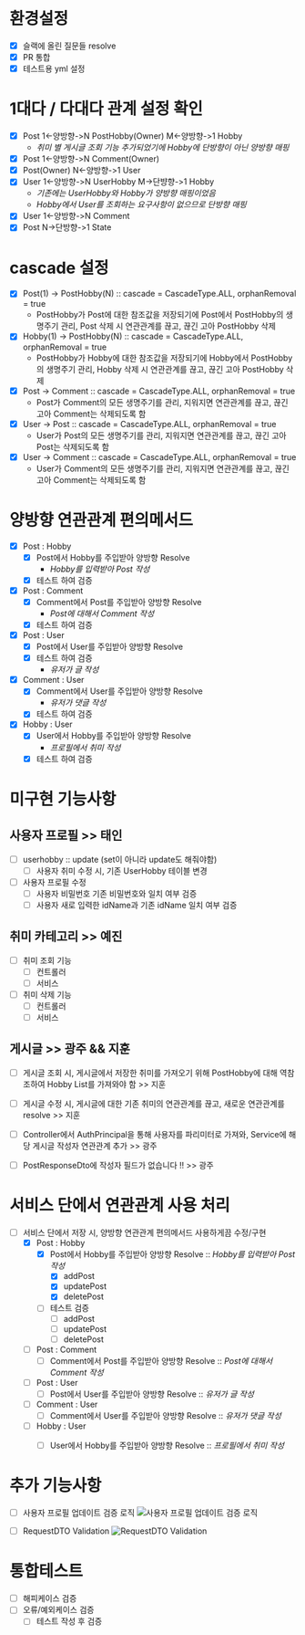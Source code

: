 # 환경설정
- [x] 슬랙에 올린 질문들 resolve
- [x] PR 통합
- [x] 테스트용 yml 설정

# 1대다 / 다대다 관계 설정 확인
  - [x] Post 1<-양방향->N PostHobby(Owner) M<-양방향->1 Hobby 
    - *취미 별 게시글 조회 기능 추가되었기에 Hobby에 단방향이 아닌 양방향 매핑*
  - [x] Post 1<-양방향->N Comment(Owner)
  - [x] Post(Owner) N<-양방향->1 User
  - [x] User 1<-양방향->N UserHobby M->단뱡향->1 Hobby
    - *기존에는 UserHobby와 Hobby가 양방향 매핑이었음* 
    - *Hobby에서 User를 조회하는 요구사항이 없으므로 단방향 매핑*
  - [x] User 1<-양방향->N Comment
  - [x] Post N->단방향->1 State

# cascade 설정
- [x] Post(1) -> PostHobby(N) :: cascade = CascadeType.ALL, orphanRemoval = true
  - PostHobby가 Post에 대한 참조값을 저장되기에 Post에서 PostHobby의 생명주기 관리, Post 삭제 시 연관관계를 끊고, 끊긴 고아 PostHobby 삭제
- [x] Hobby(1) -> PostHobby(N) :: cascade = CascadeType.ALL, orphanRemoval = true
  - PostHobby가 Hobby에 대한 참조값을 저장되기에 Hobby에서 PostHobby의 생명주기 관리, Hobby 삭제 시 연관관계를 끊고, 끊긴 고아 PostHobby 삭제
- [x] Post -> Comment :: cascade = CascadeType.ALL, orphanRemoval = true
  - Post가 Comment의 모든 생명주기를 관리, 지워지면 연관관계를 끊고, 끊긴 고아 Comment는 삭제되도록 함
- [x] User -> Post :: cascade = CascadeType.ALL, orphanRemoval = true
  - User가 Post의 모든 생명주기를 관리, 지워지면 연관관계를 끊고, 끊긴 고아 Post는 삭제되도록 함
- [x] User -> Comment :: cascade = CascadeType.ALL, orphanRemoval = true
  - User가 Comment의 모든 생명주기를 관리, 지워지면 연관관계를 끊고, 끊긴 고아 Comment는 삭제되도록 함

# 양방향 연관관계 편의메서드
- [x] Post : Hobby
  - [x] Post에서 Hobby를 주입받아 양방향 Resolve
    - _Hobby를 입력받아 Post 작성_
  - [x] 테스트 하여 검증
- [x] Post : Comment
  - [x] Comment에서 Post를 주입받아 양방향 Resolve
    - _Post에 대해서 Comment 작성_
  - [x] 테스트 하여 검증
- [x] Post : User
  - [x] Post에서 User를 주입받아 양방향 Resolve
  - [x] 테스트 하여 검증
    - _유저가 글 작성_
- [x] Comment : User
  - [x] Comment에서 User를 주입받아 양방향 Resolve
    - _유저가 댓글 작성_
  - [x] 테스트 하여 검증
- [x] Hobby : User
  - [x] User에서 Hobby를 주입받아 양방향 Resolve 
    - _프로필에서 취미 작성_
  - [x] 테스트 하여 검증

# 미구현 기능사항
## 사용자 프로필 >> 태인
  - [ ] userhobby :: update (set이 아니라 update도 해줘야함)
    - [ ] 사용자 취미 수정 시, 기존 UserHobby 테이블 변경
  - [ ] 사용자 프로필 수정
    - [ ] 사용자 비밀번호 기존 비밀번호와 일치 여부 검증
    - [ ] 사용자 새로 입력한 idName과 기존 idName 일치 여부 검증 
## 취미 카테고리 >> 예진
  - [ ] 취미 조회 기능
    - [ ] 컨트롤러
    - [ ] 서비스
  - [ ] 취미 삭제 기능
    - [ ] 컨트롤러
    - [ ] 서비스
## 게시글 >> 광주 && 지훈
  - [ ] 게시글 조회 시, 게시글에서 저장한 취미를 가져오기 위해 PostHobby에 대해 역참조하여 Hobby List를 가져와야 함 >> 지훈 
  - [ ] 게시글 수정 시, 게시글에 대한 기존 취미의 연관관계를 끊고, 새로운 연관관계를 resolve >> 지훈
  - [ ] Controller에서 AuthPrincipal을 통해 사용자를 파리미터로 가져와, Service에 해당 게시글 작성자 연관관계 추가 >> 광주
  - [ ] PostResponseDto에 작성자 필드가 없습니다 !! >> 광주


# 서비스 단에서 연관관계 사용 처리
- [ ] 서비스 단에서 저장 시, 양방향 연관관계 편의메서드 사용하게끔 수정/구현
  - [x] Post : Hobby
    - [x] Post에서 Hobby를 주입받아 양방향 Resolve :: _Hobby를 입력받아 Post 작성_
      - [x] addPost
      - [x] updatePost
      - [x] deletePost
    - [ ] 테스트 검증
      - [ ] addPost
      - [ ] updatePost
      - [ ] deletePost
  - [ ] Post : Comment
    - [ ] Comment에서 Post를 주입받아 양방향 Resolve :: _Post에 대해서 Comment 작성_
  - [ ] Post : User
    - [ ] Post에서 User를 주입받아 양방향 Resolve :: _유저가 글 작성_
  - [ ] Comment : User
    - [ ] Comment에서 User를 주입받아 양방향 Resolve :: _유저가 댓글 작성_
  - [ ] Hobby : User
    - [ ] User에서 Hobby를 주입받아 양방향 Resolve :: _프로필에서 취미 작성_


# 추가 기능사항
- [ ] 사용자 프로필 업데이트 검증 로직
  ![사용자 프로필 업데이트 검증 로직](https://www.notion.so/image/https%3A%2F%2Fprod-files-secure.s3.us-west-2.amazonaws.com%2F3db2b170-876f-457d-b66e-dd806b51bd64%2F98dec3c4-b5b5-4aa3-ab5b-404819e504b8%2FUntitled.png?table=block&id=8d840896-3b1e-48b1-8d09-cb58cadf7573&spaceId=3db2b170-876f-457d-b66e-dd806b51bd64&width=2000&userId=03fe3df2-6915-4b61-90cb-f95512192a82&cache=v2)
- [ ] RequestDTO Validation
  ![RequestDTO Validation](https://www.notion.so/image/https%3A%2F%2Fprod-files-secure.s3.us-west-2.amazonaws.com%2F3db2b170-876f-457d-b66e-dd806b51bd64%2F03c16db2-214e-4054-9539-f11953a73759%2FUntitled.png?table=block&id=184e835a-4f18-4f20-85fc-59acfdbeb09b&spaceId=3db2b170-876f-457d-b66e-dd806b51bd64&width=2000&userId=03fe3df2-6915-4b61-90cb-f95512192a82&cache=v2)


# 통합테스트
- [ ] 해피케이스 검증
- [ ] 오류/예외케이스 검증
  - [ ] 테스트 작성 후 검증